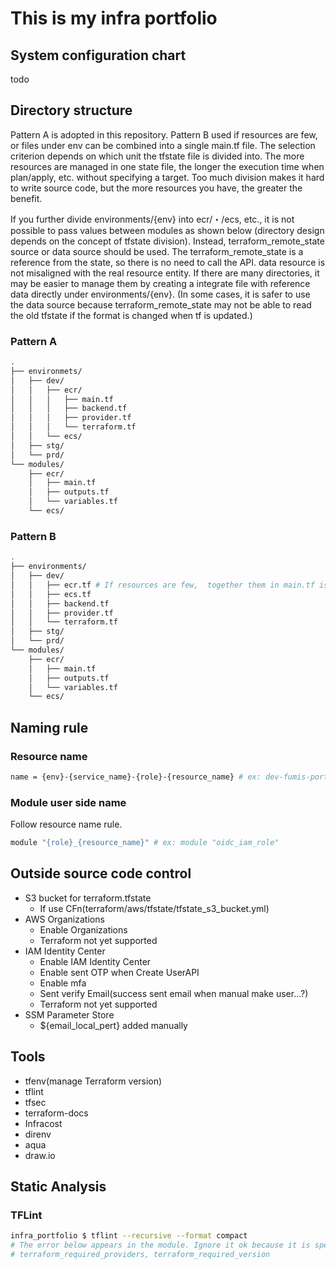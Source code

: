 # This is my infra portfolio

## System configuration chart

todo

## Directory structure

Pattern A is adopted in this repository.
Pattern B used if resources are few, or files under env can be combined into a single main.tf file.
The selection criterion depends on which unit the tfstate file is divided into.
The more resources are managed in one state file, the longer the execution time when plan/apply, etc. without specifying a target.
Too much division makes it hard to write source code, but the more resources you have, the greater the benefit.

If you further divide environments/{env} into ecr/・/ecs, etc., it is not possible to pass values between modules as shown below (directory design depends on the concept of tfstate division).
Instead, terraform_remote_state source or data source should be used.
The terraform_remote_state is a reference from the state, so there is no need to call the API. data resource is not misaligned with the real resource entity.
If there are many directories, it may be easier to manage them by creating a integrate file with reference data directly under environments/{env}.
(In some cases, it is safer to use the data source because terraform_remote_state may not be able to read the old tfstate if the format is changed when tf is updated.)

### Pattern A

```sh
.
├── environmets/
│   ├── dev/
│   │   ├── ecr/
│   │   │   ├── main.tf
│   │   │   ├── backend.tf
│   │   │   ├── provider.tf
│   │   │   └── terraform.tf
│   │   └── ecs/
│   ├── stg/
│   └── prd/
└── modules/
    ├── ecr/
    │   ├── main.tf
    │   ├── outputs.tf
    │   └── variables.tf
    └── ecs/
```

### Pattern B

```sh
.
├── environments/
│   ├── dev/
│   │   ├── ecr.tf # If resources are few,  together them in main.tf is ok.
│   │   ├── ecs.tf
│   │   ├── backend.tf
│   │   ├── provider.tf
│   │   └── terraform.tf
│   ├── stg/
│   └── prd/
└── modules/
    ├── ecr/
    │   ├── main.tf
    │   ├── outputs.tf
    │   └── variables.tf
    └── ecs/
```

## Naming rule

### Resource name

```sh
name = {env}-{service_name}-{role}-{resource_name} # ex: dev-fumis-portfolio-oidc-iam-role
```

### Module user side name

Follow resource name rule.

```sh
module "{role}_{resource_name}" # ex: module "oidc_iam_role"
```

## Outside source code control

- S3 bucket for terraform.tfstate
  - If use CFn(terraform/aws/tfstate/tfstate_s3_bucket.yml)
- AWS Organizations
  - Enable Organizations
  - Terraform not yet supported
- IAM Identity Center
  - Enable IAM Identity Center
  - Enable sent OTP when Create UserAPI
  - Enable mfa
  - Sent verify Email(success sent email when manual make user...?)
  - Terraform not yet supported
- SSM Parameter Store
  - ${email_local_pert} added manually

## Tools

- tfenv(manage Terraform version)
- tflint
- tfsec
- terraform-docs
- Infracost
- direnv
- aqua
- draw.io

## Static Analysis

### TFLint

```sh
infra_portfolio $ tflint --recursive --format compact
# The error below appears in the module. Ignore it ok because it is specified on the use side. (Even if set the disable setting in tflint.hcl, the error appears...)
# terraform_required_providers, terraform_required_version
```
